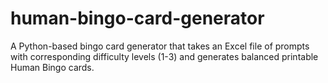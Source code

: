 # human-bingo-card-generator
A Python-based bingo card generator that takes an Excel file of prompts with corresponding difficulty levels (1-3) and generates balanced printable Human Bingo cards.
